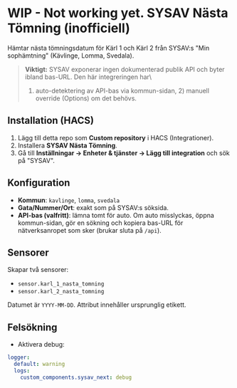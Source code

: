 # WIP - Not working yet. SYSAV Nästa Tömning (inofficiell)

Hämtar nästa tömningsdatum för Kärl 1 och Kärl 2 från SYSAV:s "Min sophämtning" (Kävlinge, Lomma, Svedala).

> **Viktigt:** SYSAV exponerar ingen dokumenterad publik API och byter ibland bas-URL. Den här integreringen har\
> 1) auto-detektering av API-bas via kommun-sidan, 2) manuell override (Options) om det behövs.

## Installation (HACS)
1. Lägg till detta repo som **Custom repository** i HACS (Integrationer).
2. Installera **SYSAV Nästa Tömning**.
3. Gå till **Inställningar → Enheter & tjänster → Lägg till integration** och sök på "SYSAV".

## Konfiguration
- **Kommun**: `kavlinge`, `lomma`, `svedala`
- **Gata/Nummer/Ort**: exakt som på SYSAV:s söksida.
- **API-bas (valfritt)**: lämna tomt för auto. Om auto misslyckas, öppna kommun-sidan, gör en sökning och kopiera bas-URL för nätverksanropet som sker (brukar sluta på `/api`).

## Sensorer
Skapar två sensorer:
- `sensor.karl_1_nasta_tomning`
- `sensor.karl_2_nasta_tomning`

Datumet är `YYYY-MM-DD`. Attribut innehåller ursprunglig etikett.

## Felsökning
- Aktivera debug:
```yaml
logger:
  default: warning
  logs:
    custom_components.sysav_next: debug
